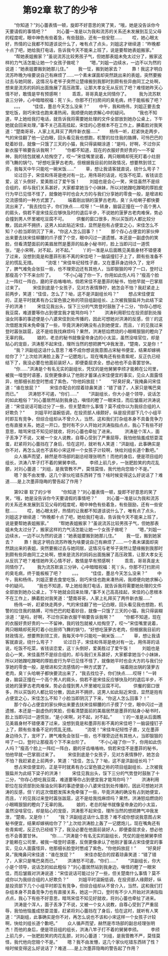 # 　　第92章 软了的少爷
　　“你知道？”刘心蕾表情一顿，旋即不好意思的笑了笑，“哦，她是没告诉你今天要请假的事情吧？”
　　刘心蕾一准是以为我和流苏的关系还未发展到互见父母的程度呢，眼中神色有些着急，有些鼓励，还有一些安慰……
　　哎，她心眼太好，热情的让我都不知道该说什么了，唯有点了点头，刘姐这才继续道：“昨晚都十点了吧，她给我打电话，告诉我今天不能来上班了，说是要帮她表姐搬家。”
　　“帮她表姐搬家？”虽说流苏比较男孩子气，但她那表姐未免太过分了，搬家这样的力气活怎能让她一个女孩子做呢？
　　“嗯，”刘姐一边续水，一边不以为然的说道：“她表姐要搬到她那儿住。”
　　我一怔，搬到她家去？
　　靠！我这才明白流苏昨晚为啥要说自己有麻烦了……一个素未谋面却突然跳出来的表姐，突然要搬过去与她同居，这情况与老爷子突然让楚缘搬到我那时到颇有些异曲同工之处啊，想来是流苏的妈妈出面施展了高压政策，让那大孝女无从反抗了吧？难怪她昨天心情不好，敢情是早有预感啊！
　　乖乖，哥哥真是太同情你了。
　　我为流苏默哀三分钟，心中暗暗祝福：死丫头，你那不打扫房间的臭毛病，终于能板板了吧？
　　。。。
　　“佳佳，墨总今天怎么没来？”
　　中午，我和杨伟，刘姐正要去食堂吃饭，刚巧宋佳也跑来凑热闹，我顺便向她求解心中的疑问。
　　“我也不知道，早上她给我打电话，就告诉我将需要她处理的文件全部放到她办公桌上，下午她就会回来处理，”事不关己高高挂起，宋佳的心思根本不在工作上，腆着脸对我笑道：“楚南哥哥，人家上礼拜买了两件新衣服……”
　　杨伟一听，赶紧快走两步，气的宋佳翻了他一记白眼，回头看见我也想跑，机警的拉住我的胳膊，可怜巴巴的眨着妙目，就像一只饿了三天的小猫，我只得装糊涂道：“是吗，好啊，不过你买新衣服干嘛要告诉我啊？”
　　“你都不知道，现在的衣服好贵好贵的～一不留神，我的钱包就被人给掏空了，哎～”宋佳嘴里说着，两只眼睛却死死盯着小灶厨师飞舞的锅勺，“好想吃菠萝古老肉，但根据我目前的财政情况，想要熬到领工资，我每天中午只能吃一碗米饭……”
　　草，想让我请客就直说，绕什么弯子？
　　论过日子，宋佳和伟哥是绝对有一比，用伟哥的话说，吃饭不吃菜，省钱谈恋爱，这丫头倒好，爱美胜过了爱午饭！
　　刘姐也是会心一笑，宋佳虽然不是综合组的，却与我们关系甚好，大家都拿她当个小妹妹，所以对她蹭吃蹭喝的厚脸皮行为早已见怪不怪了，就像她平时也会大方的与我们分享她的零食一般，是增进和交流感情的一种方式罢了。
　　端着刚出锅的菠萝古老肉，臭丫头哈喇子都快要流出来了，“我去找位子，你们快点……哎呀！”一转身，脑袋正撞在一个高个男人的肩头，倘若不是宋佳反应够快及时的退后半步，不说她的菠萝古老肉难保，势必会撞到男人怀里被吃豆腐不可。
　　供餐的窗口很多，所以买饭的人都比较分散，因此并不拥挤，这男人如此贴近宋佳，显然是抱有占便宜之心，宋佳怎么不知？小脸当即阴沉了下来，“你这人怎么回事？！”
　　那个存心占便宜的家伙伸出来要去扶宋佳柳腰的爪子摸了个空，眼中闪过一道遗憾，本还是一副虚伪的笑脸，但看清楚面前的美眉居然是墨菲的贴身小秘书时，脸上当即闪过一道慌张，“是小宋啊，对不起，对不起。”
　　丫的一准是从后面瞧见美眉身材不错便凑了过来，没想到竟是和墨菲形影不离的宋佳吧？一脑袋撞钉子上了，颇有些准备不足的慌乱无措。
　　“流氓！”宋佳年纪轻性子直，又在墨菲身边待久了，宠坏了，脾气难免会张狂一些，也不理旁边还有其他人，当即狠狠的啐了一口，登时让那瘦高个下不来台阶了。
　　“不小心碰了你一下，你用如此伤人吗？”瘦高个脸上一阵红一阵白，磨的牙齿咯咯响，倘若宋佳不是墨菲的秘书，怕他早就一巴掌扇过来了。
　　宋佳到底是个女孩子，见对方表情狰狞，她怎会不怕？我赶紧走上前两步，笑道：“佳佳，怎么了？呦，这不是洪副组长吗？”
　　想占宋佳便宜的，正是平时就素有办公室色狼之称的项目组副组长、上次被我狠扁并为此结下梁子的洪涛！
　　宋佳见我出头，馁下三分的气势登时鼓胀了十二分，“你存心想吃我豆腐，难道要等你占到便宜我才能骂你吗？”
　　洪涛利用职位在投资部到处揩油女同事的事迹便是小八婆宋佳到处传播的，因此可想她对洪涛的反感，但丫的这次借题发挥未免牵强了一些，毕竟洪涛的确没有占到她便宜，而且，丫的见我过来登时嚣张跋扈，这不是给我找麻烦吗？果然，洪涛怒焰燃烧的小眼睛狠狠的瞪向了无辜的我。
　　娘的，老总的秘书就像皇帝身边的小太监，虽然没啥官位，却是贴心的宠臣，洪涛惹不起宋佳，理所当然的想把脾气冲我发泄，“楚南，又是你！”
　　“我？洪副组这话什么意思？难不成你想说我意图占宋秘书便宜，结果却嫁祸给你了？”上次给洪涛脸上轰了一记腮炮儿，现在嘴角还有些青紫呢，反正仇已经结下了，我没必要在他面前装好人，即便委屈求全，想必他也不会善罢甘休。
　　“你……”洪涛是个有名无实的副组长，凭仗的是他舅舅李颀才能赖在公司里，被我一噎登时语塞，反倒更像承认了他刚才蓄谋占宋佳便宜的事实，见众人面露怪异，他那细长脸登时憋成了紫色，“你他妈放屁！”
　　“好臭好臭，”我掩鼻问宋佳道：“谁在放屁？”
　　宋佳亦配合的捏着琼鼻笑道：“错了错了，人家只是嘴巴臭而已。”
　　洪涛怒不可遏，“你们……”
　　“洪副组长，你大小是个领导，说话怎的如此粗俗？”刘心蕾居然站到我身边，嗔怪的瞪了一眼宋佳，而后皱眉对洪涛说道：“宋佳说话可能过分了一些，但关楚南什么事情？莫不成你以为我综合组的人好欺负？”
　　刘姐平时温婉低调，在投资部人缘颇好，纵是投资部下几个小组平时即互有竞争，但综合组却从不曾介入，当然，这和我们打杂组本身不具备竞争力也有直接关系，她这一开口，登时有不少人开始对洪涛指指点点，我心下有些不好意思，暗骂宋佳不知见好就收，将刘心蕾也牵扯了进来。
　　洪涛是个浑人，面子丢净了不说，又被一个女人说教，自尊心受到了严重屈辱，我怕他恼羞成怒耍混蛋，赶紧将刘心蕾挡在了身后，恰在这时，就听有人笑道：“洪副组，此事确实是你不对，再怎么说也不该和小宋这样一个女孩子计较啊，快给刘组长道个歉吧。”
　　众人循声而望，赫然是市场部的副总经理张明杰！而他的身后，便是项目组的组长，洪涛八竿子打不着的舅舅李颀。
　　李颀上前几步，一张肥脸笑的肉花乱颤，对刘心蕾道：“刘组，是我管教不严，莫怪莫怪，我代他向您赔个不是。”
　　嗯？我不由发懵，这几个家伙吃错东西转了性？啥时候变得这么好说话了？难道……是上次墨菲隐晦的警告起了作用？

　　第92章 软了的少爷
　　“你知道？”刘心蕾表情一顿，旋即不好意思的笑了笑，“哦，她是没告诉你今天要请假的事情吧？”
　　刘心蕾一准是以为我和流苏的关系还未发展到互见父母的程度呢，眼中神色有些着急，有些鼓励，还有一些安慰……
　　哎，她心眼太好，热情的让我都不知道该说什么了，唯有点了点头，刘姐这才继续道：“昨晚都十点了吧，她给我打电话，告诉我今天不能来上班了，说是要帮她表姐搬家。”
　　“帮她表姐搬家？”虽说流苏比较男孩子气，但她那表姐未免太过分了，搬家这样的力气活怎能让她一个女孩子做呢？
　　“嗯，”刘姐一边续水，一边不以为然的说道：“她表姐要搬到她那儿住。”
　　我一怔，搬到她家去？
　　靠！我这才明白流苏昨晚为啥要说自己有麻烦了……一个素未谋面却突然跳出来的表姐，突然要搬过去与她同居，这情况与老爷子突然让楚缘搬到我那时到颇有些异曲同工之处啊，想来是流苏的妈妈出面施展了高压政策，让那大孝女无从反抗了吧？难怪她昨天心情不好，敢情是早有预感啊！
　　乖乖，哥哥真是太同情你了。
　　我为流苏默哀三分钟，心中暗暗祝福：死丫头，你那不打扫房间的臭毛病，终于能板板了吧？
　　。。。
　　“佳佳，墨总今天怎么没来？”
　　中午，我和杨伟，刘姐正要去食堂吃饭，刚巧宋佳也跑来凑热闹，我顺便向她求解心中的疑问。
　　“我也不知道，早上她给我打电话，就告诉我将需要她处理的文件全部放到她办公桌上，下午她就会回来处理，”事不关己高高挂起，宋佳的心思根本不在工作上，腆着脸对我笑道：“楚南哥哥，人家上礼拜买了两件新衣服……”
　　杨伟一听，赶紧快走两步，气的宋佳翻了他一记白眼，回头看见我也想跑，机警的拉住我的胳膊，可怜巴巴的眨着妙目，就像一只饿了三天的小猫，我只得装糊涂道：“是吗，好啊，不过你买新衣服干嘛要告诉我啊？”
　　“你都不知道，现在的衣服好贵好贵的～一不留神，我的钱包就被人给掏空了，哎～”宋佳嘴里说着，两只眼睛却死死盯着小灶厨师飞舞的锅勺，“好想吃菠萝古老肉，但根据我目前的财政情况，想要熬到领工资，我每天中午只能吃一碗米饭……”
　　草，想让我请客就直说，绕什么弯子？
　　论过日子，宋佳和伟哥是绝对有一比，用伟哥的话说，吃饭不吃菜，省钱谈恋爱，这丫头倒好，爱美胜过了爱午饭！
　　刘姐也是会心一笑，宋佳虽然不是综合组的，却与我们关系甚好，大家都拿她当个小妹妹，所以对她蹭吃蹭喝的厚脸皮行为早已见怪不怪了，就像她平时也会大方的与我们分享她的零食一般，是增进和交流感情的一种方式罢了。
　　端着刚出锅的菠萝古老肉，臭丫头哈喇子都快要流出来了，“我去找位子，你们快点……哎呀！”一转身，脑袋正撞在一个高个男人的肩头，倘若不是宋佳反应够快及时的退后半步，不说她的菠萝古老肉难保，势必会撞到男人怀里被吃豆腐不可。
　　供餐的窗口很多，所以买饭的人都比较分散，因此并不拥挤，这男人如此贴近宋佳，显然是抱有占便宜之心，宋佳怎么不知？小脸当即阴沉了下来，“你这人怎么回事？！”
　　那个存心占便宜的家伙伸出来要去扶宋佳柳腰的爪子摸了个空，眼中闪过一道遗憾，本还是一副虚伪的笑脸，但看清楚面前的美眉居然是墨菲的贴身小秘书时，脸上当即闪过一道慌张，“是小宋啊，对不起，对不起。”
　　丫的一准是从后面瞧见美眉身材不错便凑了过来，没想到竟是和墨菲形影不离的宋佳吧？一脑袋撞钉子上了，颇有些准备不足的慌乱无措。
　　“流氓！”宋佳年纪轻性子直，又在墨菲身边待久了，宠坏了，脾气难免会张狂一些，也不理旁边还有其他人，当即狠狠的啐了一口，登时让那瘦高个下不来台阶了。
　　“不小心碰了你一下，你用如此伤人吗？”瘦高个脸上一阵红一阵白，磨的牙齿咯咯响，倘若宋佳不是墨菲的秘书，怕他早就一巴掌扇过来了。
　　宋佳到底是个女孩子，见对方表情狰狞，她怎会不怕？我赶紧走上前两步，笑道：“佳佳，怎么了？呦，这不是洪副组长吗？”
　　想占宋佳便宜的，正是平时就素有办公室色狼之称的项目组副组长、上次被我狠扁并为此结下梁子的洪涛！
　　宋佳见我出头，馁下三分的气势登时鼓胀了十二分，“你存心想吃我豆腐，难道要等你占到便宜我才能骂你吗？”
　　洪涛利用职位在投资部到处揩油女同事的事迹便是小八婆宋佳到处传播的，因此可想她对洪涛的反感，但丫的这次借题发挥未免牵强了一些，毕竟洪涛的确没有占到她便宜，而且，丫的见我过来登时嚣张跋扈，这不是给我找麻烦吗？果然，洪涛怒焰燃烧的小眼睛狠狠的瞪向了无辜的我。
　　娘的，老总的秘书就像皇帝身边的小太监，虽然没啥官位，却是贴心的宠臣，洪涛惹不起宋佳，理所当然的想把脾气冲我发泄，“楚南，又是你！”
　　“我？洪副组这话什么意思？难不成你想说我意图占宋秘书便宜，结果却嫁祸给你了？”上次给洪涛脸上轰了一记腮炮儿，现在嘴角还有些青紫呢，反正仇已经结下了，我没必要在他面前装好人，即便委屈求全，想必他也不会善罢甘休。
　　“你……”洪涛是个有名无实的副组长，凭仗的是他舅舅李颀才能赖在公司里，被我一噎登时语塞，反倒更像承认了他刚才蓄谋占宋佳便宜的事实，见众人面露怪异，他那细长脸登时憋成了紫色，“你他妈放屁！”
　　“好臭好臭，”我掩鼻问宋佳道：“谁在放屁？”
　　宋佳亦配合的捏着琼鼻笑道：“错了错了，人家只是嘴巴臭而已。”
　　洪涛怒不可遏，“你们……”
　　“洪副组长，你大小是个领导，说话怎的如此粗俗？”刘心蕾居然站到我身边，嗔怪的瞪了一眼宋佳，而后皱眉对洪涛说道：“宋佳说话可能过分了一些，但关楚南什么事情？莫不成你以为我综合组的人好欺负？”
　　刘姐平时温婉低调，在投资部人缘颇好，纵是投资部下几个小组平时即互有竞争，但综合组却从不曾介入，当然，这和我们打杂组本身不具备竞争力也有直接关系，她这一开口，登时有不少人开始对洪涛指指点点，我心下有些不好意思，暗骂宋佳不知见好就收，将刘心蕾也牵扯了进来。
　　洪涛是个浑人，面子丢净了不说，又被一个女人说教，自尊心受到了严重屈辱，我怕他恼羞成怒耍混蛋，赶紧将刘心蕾挡在了身后，恰在这时，就听有人笑道：“洪副组，此事确实是你不对，再怎么说也不该和小宋这样一个女孩子计较啊，快给刘组长道个歉吧。”
　　众人循声而望，赫然是市场部的副总经理张明杰！而他的身后，便是项目组的组长，洪涛八竿子打不着的舅舅李颀。
　　李颀上前几步，一张肥脸笑的肉花乱颤，对刘心蕾道：“刘组，是我管教不严，莫怪莫怪，我代他向您赔个不是。”
　　嗯？我不由发懵，这几个家伙吃错东西转了性？啥时候变得这么好说话了？难道……是上次墨菲隐晦的警告起了作用？
